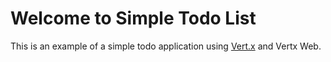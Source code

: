 # Welcome to Simple Todo List
This is an example of a simple todo application using [Vert.x](http://vertx.io/) and Vertx Web.